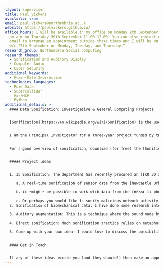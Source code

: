 ```yaml
---
layout: supervisor
title: Paul Vickers
available: true
email: paul.vickers@northumbria.ac.uk
website: https://paulvickers.github.io/
office_hours: I will be available in my office on Monday 2th September 1.30–2.30
  pm and on Thursday 30th September 11.00–12.00. You can also contact me via
  email to arrange an appointment outside these times and I will be on campus
  w/c 27th September on Monday, Tuesday, and Thursday.”
research_group: Northumbria Social Computing
research_themes:
  - Sonification and Auditory Display
  - Computer Audio
  - Cyber Security
additional_keywords:
  - Human-Data Interaction
technologies_languages:
  - Pure Data
  - SuperCollider
  - Max/MSP
  - Python
additional_details: >-
  #### Data Sonification: Investigative & General Computing Projects


  [Sonification](https://en.wikipedia.org/wiki/Sonification) is the use of non-speech audio to communicate data or data relations to a listener; think of information visualisation but with sound instead of graphics. I am interested in supervising students who would like to explore problems that could be solved by applying sonification techniques. For an idea of the kinds of things I have been working on recently, have a look at [my personal research page](https://paulvickers.github.io/projects/). We can implement sonifications using free general programming tools such as Python and also using free audio programming languages like [Pure Data](http://puredata.info/) and [SuperCollider](https://supercollider.github.io/). These tools are multi platform so will work on macOS, Linux, and Windows.


  I am the Principal Investigator for a three-year project funded by the Leverhulme Trust titled RADICAL ([info here](https://projectRadical.github.io/about/)) , so I would be very keen to involve you in that project. If you are able to design a sonification that we can use in our experiments, then you would be included as an author on any publications we submit that make use of it.


  For a good overview of sonification, download (for free) the [Sonification Handbook](https://sonification.de/handbook/) and also pay a visit to the website of the [International Community for Auditory Display (ICAD)](http://icad.org/). In June 2019 I hosted [ICAD 2019, The 25th International Conference on Auditory Display](https://icad2019.icad.org/) here at Northumbria, the [proceedings](https://smartech.gatech.edu/handle/1853/61548) of which will give you a flavour of the latest research being done in the field. 


  ##### Project ideas


  1. 3D Sonification: The department has recently procured an [IKO 3D audio speaker](http://iko.sonible.com/en.html) which is one of only two in the UK. A number of really exciting projects would use the IKO as a means of projecting a spatialised sonification of a dataset (either real time or historical). For example:

     a. A real-time sonification of sensor data from the [Newcastle Urban Observatory](http://newcastle.urbanobservatory.ac.uk/) to provide a three-dimensional live representation of local air pollution, weather, traffic volumes, etc. Will require use of Web APIs (csv or JSON format).

     b. It *might* be possible to work with data from the [BESSY II photon synchrotron at the Helmholtz Centre, Berlin](https://www.helmholtz-berlin.de/quellen/bessy/elektronenspeicherring/index_en.html) which would be a really exciting collaboration.

     c. Or perhaps you would like to sonify malicious network activity in real time (see our [SoNSTAR project](https://paulvickers.github.io/SoNSTAR/)) but in a 3D space such that the different sonification components move around the space in response to network activity? The IKO uses ambisonic filters, so this would be a good opportunity for someone wishing to learn more about spatialised digital audio.
  2. Sonification of biomechanical data: I have done some research into the sonification of data generated when using a [physical exercise machine](https://paulvickers.github.io/SoniFRED/). This has opened up a range of questions that could be further explored by an interested student. Perhaps you are a frustrated amateur golfer and want to see how you could sonify your golf swing to tell you how you are doing during the parts of the swing you can't see? You might want to use accelerometers or data from video cameras (which then involves computer vision) to capture the raw data.

  3. Auditory augmentation: This is a technique where the sound made by everyday objects are augmented with extra sonic filtering so that the sound they make changes in response to changes in the values of a data stream you wish to monitor. See [Till Bovermann et al's article](https://www.techfak.uni-bielefeld.de/ags/ami/publications/media/BovermannTuennermannHermann2010-AA.pdf) for more info.

  4. Direct sonification: Much sonification practice relies on metaphor. Recently I have been exploring whether sonifications might work better the more direct (less metaphorical) they are (see [Direct Segmented Sonification](https://paulvickers.github.io/DSSon/), though don't be put off by the signal processing equations as we could do something simpler). An interesting project would be to make two sonifications of the same dataset, one more direct, one more metaphorical, and conduct a user study to see which was better at communicating information to the listener.

  5. Come up with your own idea! I would love to discuss the possibilities with you.


  #### Get in Touch


  If any of these ideas excite you (and they should!) then make an appointment to so that we can work something up. I love this kind of stuff, so I am likely to be very interested in supporting you to develop a really strong project.
---
```

